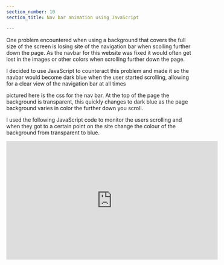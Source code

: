 ```yaml
---
section_number: 10
section_title: Nav bar animation using JavaScript

---
```


One problem encountered when using a background that covers the full size of the screen is losing site of the navigation bar when scolling further down the page.
As the navbar for this website was fixed it would often get lost in the images or other colors when scrolling further down the page.

I decided to use JavaScript to counteract this problem and made it so the navbar would become dark blue when the user started scrolling, allowing for a clear view of the navigation bar at all times

pictured here is the css for the nav bar. At the top of the page the background is transparent, this quickly changes to dark blue as the page background varies in color the further down you scroll.

<script src="https://snipsave.com/embed/IUKV0zoq8nm45bvgPk.js"></script>

I used the following JavaScript code to monitor the users scrolling and when they got to a certain point on the site change the colour of the background from transparent to blue. 

<script src="https://snipsave.com/embed/qQab5X788JmDSOHiPK.js"></script>

<iframe width="560" height="315" src="https://www.youtube.com/embed/PNFdnhPrIWc" frameborder="0" allow="accelerometer; autoplay; encrypted-media; gyroscope; picture-in-picture" allowfullscreen></iframe>